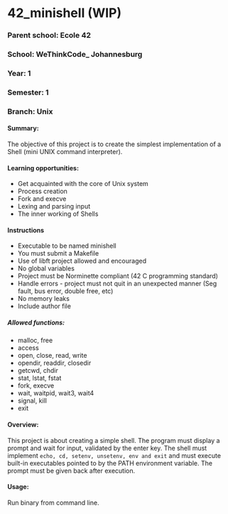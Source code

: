 # 42_minishell (WIP)
### Parent school: Ecole 42
### School: WeThinkCode_ Johannesburg
### Year: 1
### Semester: 1
### Branch: Unix

#### Summary:
The objective of this project is to create the simplest implementation of a Shell (mini UNIX command interpreter).

#### Learning opportunities:
- Get acquainted with the core of Unix system
- Process creation
- Fork and execve
- Lexing and parsing input
- The inner working of Shells

#### Instructions
- Executable to be named minishell
- You must submit a Makefile
- Use of libft project allowed and encouraged
- No global variables
- Project must be Norminette compliant (42 C programming standard)
- Handle errors - project must not quit in an unexpected manner (Seg fault, bus error, double free, etc)
- No memory leaks
- Include author file 

##### Allowed functions: 
- malloc, free
- access
- open, close, read, write
- opendir, readdir, closedir
- getcwd, chdir
- stat, lstat, fstat
- fork, execve
- wait, waitpid, wait3, wait4
- signal, kill
- exit

#### Overview:
This project is about creating a simple shell. The program must display a prompt and wait for input, validated by the enter key. The shell must implement `echo, cd, setenv, unsetenv, env and exit` and must execute built-in executables pointed to by the PATH environment variable. The prompt must be given back after execution.

#### Usage:
Run binary from command line.

